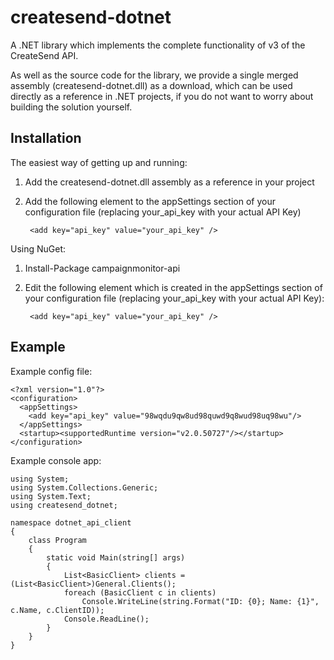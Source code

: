 # createsend-dotnet

A .NET library which implements the complete functionality of v3 of the CreateSend API.

As well as the source code for the library, we provide a single merged assembly (createsend-dotnet.dll) as a download, which can be used directly as a reference in .NET projects, if you do not want to worry about building the solution yourself.

## Installation

The easiest way of getting up and running:

1. Add the createsend-dotnet.dll assembly as a reference in your project
2. Add the following element to the appSettings section of your configuration file (replacing your_api_key with your actual API Key)

        <add key="api_key" value="your_api_key" />

Using NuGet:

1. Install-Package campaignmonitor-api
2. Edit the following element which is created in the appSettings section of your configuration file (replacing your_api_key with your actual API Key):

        <add key="api_key" value="your_api_key" />

## Example

Example config file:

    <?xml version="1.0"?>
    <configuration>
      <appSettings>
        <add key="api_key" value="98wqdu9qw8ud98quwd9q8wud98uq98wu"/>
      </appSettings>
      <startup><supportedRuntime version="v2.0.50727"/></startup>
    </configuration>

Example console app:
    
    using System;
    using System.Collections.Generic;
    using System.Text;
    using createsend_dotnet;

    namespace dotnet_api_client
    {
        class Program
        {
            static void Main(string[] args)
            {
                List<BasicClient> clients = (List<BasicClient>)General.Clients();
                foreach (BasicClient c in clients)
                    Console.WriteLine(string.Format("ID: {0}; Name: {1}", c.Name, c.ClientID));
                Console.ReadLine();
            }
        }
    }
